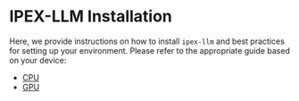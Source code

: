 # IPEX-LLM Installation

Here, we provide instructions on how to install ``ipex-llm`` and best practices for setting up your environment. Please refer to the appropriate guide based on your device:

- [CPU](./install_cpu.md)
- [GPU](./install_gpu.md)
